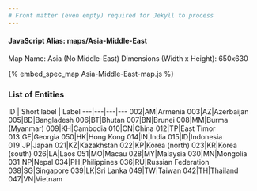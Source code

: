```yaml
---
# Front matter (even empty) required for Jekyll to process
---
```


#### JavaScript Alias: maps/Asia-Middle-East

Map Name: Asia (No Middle-East)
Dimensions (Width x Height): 650x630



{% embed_spec_map Asia-Middle-East-map.js %}

### List of Entities

ID | Short label | Label
---|---|---|---
002|AM|Armenia
003|AZ|Azerbaijan
005|BD|Bangladesh
006|BT|Bhutan
007|BN|Brunei
008|MM|Burma (Myanmar)
009|KH|Cambodia
010|CN|China
012|TP|East Timor
013|GE|Georgia
050|HK|Hong Kong
014|IN|India
015|ID|Indonesia
019|JP|Japan
021|KZ|Kazakhstan
022|KP|Korea (north)
023|KR|Korea (south)
026|LA|Laos
051|MO|Macau
028|MY|Malaysia
030|MN|Mongolia
031|NP|Nepal
034|PH|Philippines
036|RU|Russian Federation
038|SG|Singapore
039|LK|Sri Lanka
049|TW|Taiwan
042|TH|Thailand
047|VN|Vietnam

